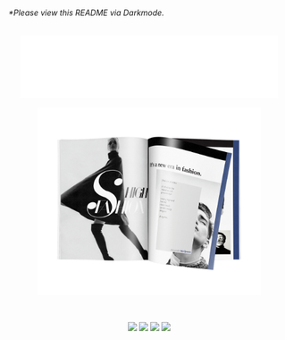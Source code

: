 ###### *Please view this README via Darkmode.

<a href="http://blog.monimoni12.dev/">
  <p align="center">
    <img width="460" src="/assets/EunseoLeelogo4github.png">
  </p>
</a>

<a href="http://blog.monimoni12.dev/">
  <p align="center">
    <img width="400" src="/assets/magazine.png">
  </p>
</a>

<br>

<p align="center">
<a href= "https://github.com/monimoni12//"><img src="https://img.icons8.com/material-outlined/13/FFFFFF/ball-point-pen.png"/></a>
<a href= "https://www.linkedin.com/in/eunseo-lee-1388a92a8/"><img src="https://img.icons8.com/material-outlined/16/FFFFFF/linkedin.png"/></a>
<a href= "https://instagram.com/0l_l_v"><img src="https://img.icons8.com/material-outlined/16/FFFFFF/instagram.png"/></a>
<a href= "http://blog.monimoni12.dev/"><img src="https://img.icons8.com/material-outlined/13/FFFFFF/geography.png"/></a>
</p>
